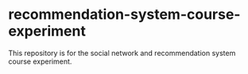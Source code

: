 # recommendation-system-course-experiment
This repository is for the social network and recommendation system course experiment.
